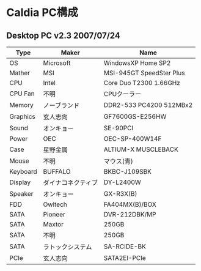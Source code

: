 # Caldia PC構成

## Desktop PC v2.3 2007/07/24

|Type|Maker|Name|
|----|----|----|
|OS|Microsoft|WindowsXP Home SP2|
|Mather|MSI|MSI-945GT SpeedSter Plus|
|CPU|Intel|Core Duo T2300 1.66GHz|
|CPU Fan|不明|CPUクーラー|
|Memory|ノーブランド|DDR2-533 PC4200 512MBx2|
|Graphics|玄人志向|GF7600GS-E256HW|
|Sound|オンキョー|SE-90PCI|
|Power|OEC|OEC-SP-400W14F|
|Case|星野金属|ALTIUM-X MUSCLEBACK|
|Mouse|不明|マウス(青)|
|Keyboard|BUFFALO|BKBC-J109SBK|
|Display|ダイナコネクティブ|DY-L2400W|
|Speaker|オンキョー|GX-R3X(B)|
|FDD|Owltech|FA404MX(B)/BOX|
|SATA|Pioneer|DVR-212DBK/MP|
|SATA|Maxtor|250GB|
|SATA|不明|250GB|
|SATA|ラトックシステム|SA-RCIDE-BK|
|PCIe|玄人志向|SATA2EI-PCIe|
